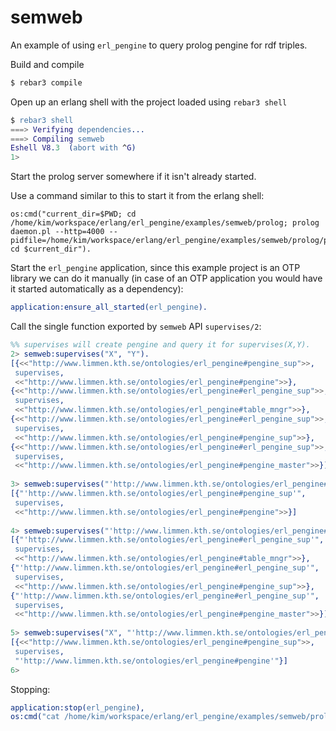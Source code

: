 # semweb

An example of using `erl_pengine` to query prolog pengine for rdf triples. 

Build and compile

```bash
$ rebar3 compile
```

Open up an erlang shell with the project loaded using `rebar3 shell`

```erlang
$ rebar3 shell
===> Verifying dependencies...
===> Compiling semweb
Eshell V8.3  (abort with ^G)
1> 
```

Start the prolog server somewhere if it isn't already started. 

Use a command similar to this to start it from the erlang shell:
 
```
os:cmd("current_dir=$PWD; cd /home/kim/workspace/erlang/erl_pengine/examples/semweb/prolog; prolog daemon.pl --http=4000 --pidfile=/home/kim/workspace/erlang/erl_pengine/examples/semweb/prolog/pid/http.pid; cd $current_dir").
```

Start the `erl_pengine` application, since this example project is an OTP library we can do it manually 
(in case of an OTP application you would have it started automatically as a dependency):
 
 ```erlang
 application:ensure_all_started(erl_pengine). 
 ```
 Call the single function exported by `semweb` API `supervises/2`:
 
 ```erlang
 %% supervises will create pengine and query it for supervises(X,Y).
2> semweb:supervises("X", "Y").
[{<<"http://www.limmen.kth.se/ontologies/erl_pengine#pengine_sup">>,
  supervises,
  <<"http://www.limmen.kth.se/ontologies/erl_pengine#pengine">>},
 {<<"http://www.limmen.kth.se/ontologies/erl_pengine#erl_pengine_sup">>,
  supervises,
  <<"http://www.limmen.kth.se/ontologies/erl_pengine#table_mngr">>},
 {<<"http://www.limmen.kth.se/ontologies/erl_pengine#erl_pengine_sup">>,
  supervises,
  <<"http://www.limmen.kth.se/ontologies/erl_pengine#pengine_sup">>},
 {<<"http://www.limmen.kth.se/ontologies/erl_pengine#erl_pengine_sup">>,
  supervises,
  <<"http://www.limmen.kth.se/ontologies/erl_pengine#pengine_master">>}]
  
3> semweb:supervises("'http://www.limmen.kth.se/ontologies/erl_pengine#pengine_sup'", "Y").
[{"'http://www.limmen.kth.se/ontologies/erl_pengine#pengine_sup'",
  supervises,
  <<"http://www.limmen.kth.se/ontologies/erl_pengine#pengine">>}]
  
4> semweb:supervises("'http://www.limmen.kth.se/ontologies/erl_pengine#erl_pengine_sup'", "Y").
[{"'http://www.limmen.kth.se/ontologies/erl_pengine#erl_pengine_sup'",
  supervises,
  <<"http://www.limmen.kth.se/ontologies/erl_pengine#table_mngr">>},
 {"'http://www.limmen.kth.se/ontologies/erl_pengine#erl_pengine_sup'",
  supervises,
  <<"http://www.limmen.kth.se/ontologies/erl_pengine#pengine_sup">>},
 {"'http://www.limmen.kth.se/ontologies/erl_pengine#erl_pengine_sup'",
  supervises,
  <<"http://www.limmen.kth.se/ontologies/erl_pengine#pengine_master">>}]
  
5> semweb:supervises("X", "'http://www.limmen.kth.se/ontologies/erl_pengine#pengine'").
[{<<"http://www.limmen.kth.se/ontologies/erl_pengine#pengine_sup">>,
  supervises,
  "'http://www.limmen.kth.se/ontologies/erl_pengine#pengine'"}]
6> 
 ```
 
 Stopping:
 
 ```erlang
application:stop(erl_pengine),
os:cmd("cat /home/kim/workspace/erlang/erl_pengine/examples/semweb/prolog/pid/http.pid | xargs kill -9").
 ```